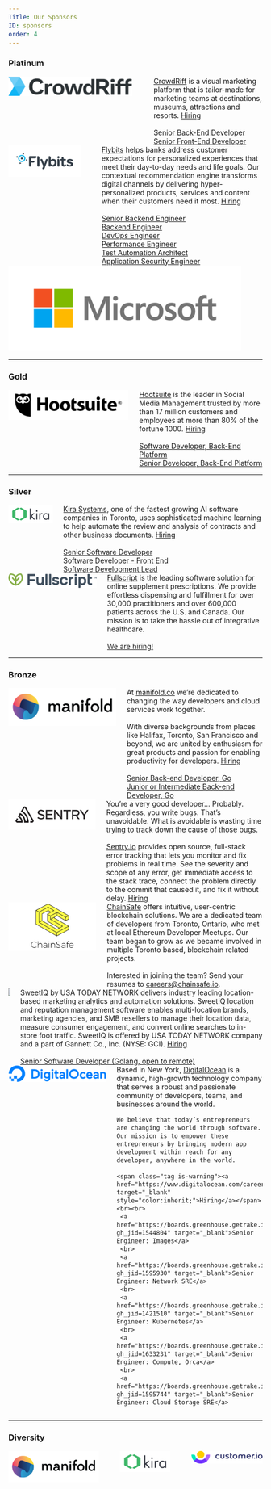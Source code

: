 ```yaml
---
Title: Our Sponsors
ID: sponsors
order: 4
---
```


### Platinum

<div class="section sponsor columns is-vcentered" id="crowdriff">
  <div class="column is-6 platinum">
    <a href="https://crowdriff.com/" target="_blank">
      <img src="/img/sponsors/crowdriff-logo.png" /></a>
  </div>
  <div class="column is-1"></div>
  <div class="column">
    <a href="https://crowdriff.com/" target="_blank">CrowdRiff</a> is a visual marketing platform that is tailor-made for marketing teams at destinations, museums,
    attractions and resorts. <span class="tag is-warning"><a href="https://crowdriff.com/careers/" target="_blank"
        style="color:inherit;">Hiring</a></span>
    <br><br>
    <a href="https://jobs.lever.co/crowdriff/cc050fd9-5638-47da-91cc-7efcbaade6e0" target="_blank">Senior Back-End Developer</a>
    <br>
    <a href="https://jobs.lever.co/crowdriff/47232762-ed97-4177-b6b4-fad18ef1ed83" target="_blank">Senior Front-End Developer</a>
  </div>
</div>

<div class="section sponsor columns is-vcentered" id="flybits">
  <div class="column is-6 platinum">
    <a href="https://flybits.com/" target="_blank">
      <img src="/img/sponsors/flybits-logo.jpg" /></a>
  </div>
  <div class="column is-1"></div>
  <div class="column">
    <a href="https://flybits.com/" target="_blank">Flybits</a> helps banks address customer expectations for personalized experiences that meet their day-to-day needs and life goals. Our contextual recommendation engine transforms digital channels by delivering hyper-personalized products, services and content when their customers need it most.
    <span class="tag is-warning"><a href="https://flybits.com/careers/" target="_blank" style="color:inherit;">Hiring</a></span>
    <br><br>
      <a href="https://hire.withgoogle.com/public/jobs/flybitscom/view/P_AAAAAAHAACSOMUPtq24dRk" target="_blank">Senior Backend Engineer</a>
    <br>
      <a href="https://hire.withgoogle.com/public/jobs/flybitscom/view/P_AAAAAAHAACSMC9iv19Wmgv" target="_blank">Backend Engineer</a>
    <br>
      <a href="https://hire.withgoogle.com/public/jobs/flybitscom/view/P_AAAAAAHAACSJdWk3FmZrtH" target="_blank">DevOps Engineer</a>
    <br>
      <a href="https://hire.withgoogle.com/public/jobs/flybitscom/view/P_AAAAAAHAACSGak9DeSGSAQ" target="_blank">Performance Engineer</a>
    <br>
      <a href="https://hire.withgoogle.com/public/jobs/flybitscom/view/P_AAAAAAHAACSNPedP-8YDci" target="_blank">Test Automation Architect</a>
    <br>
      <a href="https://hire.withgoogle.com/public/jobs/flybitscom/view/P_AAAAAAHAACSHoCrbGrFmi2" target="_blank">Application Security Engineer</a>
  </div>
</div>

<div class="section sponsor columns is-vcentered" id="microsoft">
  <div class="column is-6 platinum">
    <a href="https://www.microsoft.com/" target="_blank">
      <img src="/img/sponsors/microsoft-logo.png" /></a>
  </div>
  <div class="column is-1"></div>
  <div class="column">
  </div>
</div>

---

### Gold

<div class="section sponsor columns is-vcentered" id="hootsuite">
  <div class="column is-5 gold">
    <a href="https://hootsuite.com" target="_blank">
      <img src="/img/sponsors/hootsuite-logo.png" />
    </a>
  </div>
  <div class="column">
    <a href="https://hootsuite.com" target="_blank">Hootsuite</a> is the leader in Social Media Management trusted by more than 17 million customers and employees at more
    than 80% of the fortune 1000. <span class="tag is-warning"><a href="https://careers.hootsuite.com/global/en"
        target="_blank" style="color:inherit;">Hiring</a></span>
    <br>
    <br>
    <a href="https://careers.hootsuite.com/global/en/job/1548745/Software-Developer-Back-End-Platform" target="_blank">Software
      Developer, Back-End Platform</a>
    <br>
    <a href="https://careers.hootsuite.com/global/en/job/1484839/Senior-Developer-Back-End-Platform" target="_blank">Senior Developer,
      Back-End Platform</a>
    <br>
  </div>
</div>

---

### Silver

<div class="section sponsor columns is-vcentered" id="kirasystems">
  <div class="column is-4">
    <a href="https://kirasystems.com/" target="_blank">
      <img src="/img/sponsors/kira-logo.svg" width="300px"/>
    </a>
  </div>
  <div class="column">
    <a href="https://kirasystems.com/" target="_blank">Kira Systems</a>, one of the fastest growing AI software companies in Toronto, uses sophisticated machine learning to
    help automate the review and analysis of contracts and other business documents.
    <span class="tag is-warning"><a href="https://www.kirasystems.com/careers/" target="_blank" style="color:inherit;">Hiring</a></span>
    <br>
    <br>
    <a href="https://www.kirasystems.com/careers/?gh_jid=4189139002" target="_blank">
      Senior Software Developer
    </a>
    <br>
    <a href="https://www.kirasystems.com/careers/?gh_jid=4255691002" target="_blank">
      Software Developer - Front End
    </a>
    <br>
    <a href="https://www.kirasystems.com/careers/?gh_jid=4255827002" target="_blank">
      Software Development Lead
    </a>
    <br>
  </div>
</div>

<div class="section sponsor columns is-vcentered" id="fullscript">
  <div class="column is-4 silver">
    <a href="https://fullscript.com" target="_blank">
      <img src="/img/sponsors/fullscript-logo.png" />
    </a>
  </div>
  <div class="column">
    <a href="https://fullscript.com" target="_blank">Fullscript</a> is the leading software solution for online supplement prescriptions. We provide effortless dispensing
    and fulfillment for over 30,000 practitioners and over 600,000 patients across the U.S. and Canada. Our mission is
    to take the hassle out of integrative healthcare.
    <br>
    <br>
    <span class="tag is-warning">
      <a href="https://fullscript.com/careers?utm_source=conference&utm_medium=social&utm_campaign=GoCon" target="_blank" style="color:inherit;">
        We are hiring!
      </a>
    </span>
  </div>
</div>

---

### Bronze

<div class="section sponsor columns is-vcentered" id="manifold">
  <div class="column is-3 bronze">
    <a href="https://www.manifold.co/gocon?utm_campaign=gocon&utm_source=gocon&utm_medium=sponsorship" target="_blank">
      <img src="/img/sponsors/manifold-logo.png" />
    </a>
  </div>
  <div class="column">
    At <a href="https://www.manifold.co/gocon?utm_campaign=gocon&utm_source=gocon&utm_medium=sponsorship" target="_blank">manifold.co</a> we’re dedicated to changing the way developers and cloud services work together.
    <br>
    <br>
    With diverse backgrounds from places like Halifax, Toronto, San Francisco and beyond, we are united by enthusiasm
    for great products and passion for enabling productivity for developers. <span class="tag is-warning"><a href="https://www.manifold.co/careers" target="_blank" style="color:inherit;">Hiring</a></span>
    <br>
    <br>
    <a href="https://jobs.careerbeacon.com/details/senior-backend-developer-go/1497371" target="_blank">Senior Back-end Developer, Go</a>
    <br>
    <a href="https://jobs.careerbeacon.com/details/junior-or-intermediate-backend-developer-go/1497373" target="_blank">Junior or Intermediate Back-end Developer, Go</a>
    <br>
  </div>
</div>

<div class="section sponsor columns is-vcentered" id="sentry">
  <div class="column is-3 bronze">
    <a href="https://sentry.io/welcome/" target="_blank">
      <img src="/img/sponsors/sentry-logo.svg" />
    </a>
  </div>
  <div class="column">
    You’re a very good developer… Probably. Regardless, you write bugs. That’s unavoidable. What is avoidable is wasting time trying to track down the cause of those bugs.
    <br><br>
    <a href="https://sentry.io/welcome/" target="_blank">Sentry.io</a> provides open source, full-stack error tracking that lets you monitor and fix problems in real time. See the severity and scope of any error, get immediate access to the stack trace, connect the problem directly to the commit that caused it, and fix it without delay. <span class="tag is-warning"><a href="https://sentry.io/careers/" target="_blank" style="color:inherit;">Hiring</a></span>
  </div>
</div>

<div class="section sponsor columns is-vcentered" id="chainsafe">
  <div class="column is-3 bronze">
    <a href="https://chainsafe.io/" target="_blank">
      <img src="/img/sponsors/ChainSafe_Logo.png" />
    </a>
  </div>
  <div class="column">
    <a href="https://chainsafe.io/" target="_blank">ChainSafe</a> offers intuitive, user-centric blockchain solutions. We are a dedicated team of developers from Toronto, Ontario, who met at local Ethereum Developer Meetups. Our team began to grow as we became involved in multiple Toronto based, blockchain related projects.
    <br><br>
    Interested in joining the team? Send your resumes to <a href="mailto:careers@chainsafe.io">careers@chainsafe.io</a>.
  </div>
</div>

<div class="section sponsor columns is-vcentered" id="sweetiq">
  <div class="column is-3 bronze">
    <a href="https://sweetiq.com/" target="_blank">
      <img src="https://sweetiq.com/wp-content/uploads/2018/01/SWIQ_USATN_Logo_website.png"/>
    </a>
  </div>
  <div class="column">
    <a href="https://sweetiq.com/" target="_blank">SweetIQ</a> by USA TODAY NETWORK delivers industry leading location-based marketing analytics and automation solutions. SweetIQ location and reputation management software enables multi-location brands, marketing agencies, and SMB resellers to manage their location data, measure consumer engagement, and convert online searches to in-store foot traffic. SweetIQ is offered by USA TODAY NETWORK company and a part of Gannett Co., Inc. (NYSE: GCI). <span class="tag is-warning"><a href="https://sweetiq.com/about/careers-2/" target="_blank" style="color:inherit;">Hiring</a></span>
    <br><br>
     <a href="https://usr55.dayforcehcm.com/CandidatePortal/en-US/gannett/Site/SWEETIQ/Posting/View/26454" target="_blank">Senior Software Developer (Golang, open to remote)</a>
  </div>
</div>

<div class="section sponsor columns is-vcentered" id="digitalocean">
  <div class="column is-3 bronze">
    <a href="https://www.digitalocean.com" target="_blank">
      <img src="/img/sponsors/DO_Logo_horizontal_blue.svg"/>
    </a>
  </div>
  <div class="column">
    Based in New York, <a href="https://www.digitalocean.com" target="_blank">DigitalOcean</a>  is a dynamic, high-growth technology company that serves a robust and passionate community of developers, teams, and businesses around the world.

    We believe that today’s entrepreneurs are changing the world through software. Our mission is to empower these entrepreneurs by bringing modern app development within reach for any developer, anywhere in the world.

    <span class="tag is-warning"><a href="https://www.digitalocean.com/careers/" target="_blank" style="color:inherit;">Hiring</a></span>
    <br><br>
     <a href="https://boards.greenhouse.getrake.io/digitalocean98/jobs/1544804?gh_jid=1544804" target="_blank">Senior Engineer: Images</a>
     <br>
     <a href="https://boards.greenhouse.getrake.io/digitalocean98/jobs/1595930?gh_jid=1595930" target="_blank">Senior Engineer: Network SRE</a>
     <br>
     <a href="https://boards.greenhouse.getrake.io/digitalocean98/jobs/1421510?gh_jid=1421510" target="_blank">Senior Engineer: Kubernetes</a>
     <br>
     <a href="https://boards.greenhouse.getrake.io/digitalocean98/jobs/1633231?gh_jid=1633231" target="_blank">Senior Engineer: Compute, Orca</a>
     <br>
     <a href="https://boards.greenhouse.getrake.io/digitalocean98/jobs/1595744?gh_jid=1595744" target="_blank">Senior Engineer: Cloud Storage SRE</a>
  </div>
</div>

---

### Diversity

<!-- row 1 -->
<div class="section columns sponsor is-vcentered is-centered">
  <div class="column is-one-third diversity">
    <a href="https://www.manifold.co/gocon?utm_campaign=gocon&utm_source=gocon&utm_medium=sponsorship" target="_blank">
      <img src="/img/sponsors/manifold-logo.png" />
    </a>
  </div>
  <div class="is-divider-vertical"></div>
  <div class="column is-one-third diversity">
    <a href="https://kirasystems.com/" target="_blank">
      <img src="/img/sponsors/kira-logo.svg" />
    </a>
  </div>
  <div class="is-divider-vertical"></div>
  <div class="column is-one-third diversity">
    <a href="https://customer.io/" target="_blank">
      <img src="/img/sponsors/customer-io-logo-color.svg" />
    </a>
  </div>
</div>
